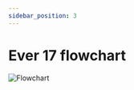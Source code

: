 ```yaml
---
sidebar_position: 3
---
```


# Ever 17 flowchart

![Flowchart](https://dggwv1n7k10fk.cloudfront.net/flowcharts/ever17.png)
